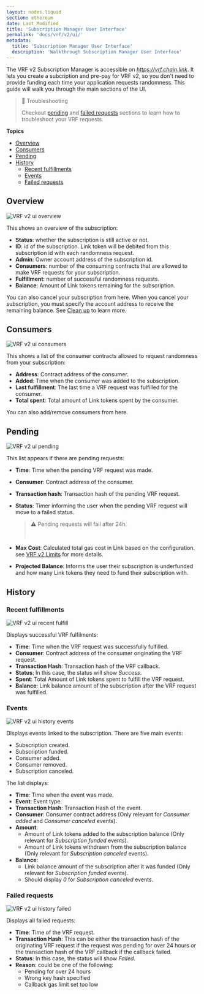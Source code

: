 ```yaml
---
layout: nodes.liquid
section: ethereum
date: Last Modified
title: 'Subscription Manager User Interface'
permalink: 'docs/vrf/v2/ui/'
metadata:
  title: 'Subscription Manager User Interface'
  description: 'Walkthrough Subscription Manager User Interface'
---
```


The VRF v2 Subscription Manager is accessible on _https://vrf.chain.link_. It lets you create a subcription and pre-pay for VRF v2, so you don't need to provide funding each time your application requests randomness.
This guide will walk you through the main sections of the UI.

> 📘 Troubleshooting
>
> Checkout [pending](#pending) and [failed requests](#failed-requests) sections to learn how to troubleshoot your VRF requests.

**Topics**

- [Overview](#overview)
- [Consumers](#consumers)
- [Pending](#pending)
- [History](#history)
  - [Recent fulfillments](#recent-fulfillments)
  - [Events](#events)
  - [Failed requests](#failed-requests)

## Overview

![VRF v2 ui overview](/images/vrf/v2-ui-overview.png)

This shows an overview of the subscription:

- **Status**: whether the subscription is still active or not.
- **ID**: id of the subscription. Link token will be debited from this subscription id with each randomness request.
- **Admin**: Owner account address of the subscription id.
- **Consumers**: number of the consuming contracts that are allowed to make VRF requests for your subscription.
- **Fulfillment**: number of successful randomness requests.
- **Balance**: Amount of Link tokens remaining for the subscription.

You can also cancel your subscription from here. When you cancel your subscription, you must specify the account address to receive the remaining balance. See [Clean up](/docs/vrf/v2/examples/get-a-random-number/#clean-up) to learn more.

## Consumers

![VRF v2 ui consumers](/images/vrf/v2-ui-consumers.png)

This shows a list of the consumer contracts allowed to request randomness from your subscription:

- **Address**: Contract address of the consumer.
- **Added**: Time when the consumer was added to the subscription.
- **Last fulfillment**: The last time a VRF request was fulfilled for the consumer.
- **Total spent**: Total amount of Link tokens spent by the consumer.

You can also add/remove consumers from here.

## Pending

![VRF v2 ui pending](/images/vrf/v2-ui-pending.png)

This list appears if there are pending requests:

- **Time**: Time when the pending VRF request was made.
- **Consumer**: Contract address of the consumer.
- **Transaction hash**: Transaction hash of the pending VRF request.
- **Status**: Timer informing the user when the pending VRF request will move to a failed status.

  > ⚠️ Pending requests will fail after 24h.
  >
  >   </br>

- **Max Cost**: Calculated total gas cost in Link based on the configuration. see [VRF v2 Limits](/docs/vrf/v2/introduction/#limits) for more details.
- **Projected Balance**: Informs the user their subscription is underfunded and how many Link tokens they need to fund their subscription with.

## History

### Recent fulfillments

![VRF v2 ui recent fulfill](/images/vrf/v2-ui-recent-fulfill.png)

Displays successful VRF fulfilments:

- **Time**: Time when the VRF request was successfully fulfilled.
- **Consumer**: Contract address of the consumer originating the VRF request.
- **Transaction Hash**: Transaction hash of the VRF callback.
- **Status**: In this case, the status will show _Success_.
- **Spent**: Total Amount of Link tokens spent to fulfill the VRF request.
- **Balance**: Link balance amount of the subscription after the VRF request was fulfilled.

### Events

![VRF v2 ui history events](/images/vrf/v2-ui-history-events.png)

Displays events linked to the subscription. There are five main events:

- Subscription created.
- Subscription funded.
- Consumer added.
- Consumer removed.
- Subscription canceled.

The list displays:

- **Time**: Time when the event was made.
- **Event**: Event type.
- **Transaction Hash**: Transaction Hash of the event.
- **Consumer**: Consumer contract address (Only relevant for _Consumer added_ and _Consumer canceled_ events).
- **Amount**:
  - Amount of Link tokens added to the subscription balance (Only relevant for _Subscription funded_ events).
  - Amount of Link tokens withdrawn from the subscription balance (Only relevant for _Subscription canceled_ events).
- **Balance**:
  - Link balance amount of the subscription after it was funded (Only relevant for _Subscription funded_ events).
  - Should display _0_ for _Subscription canceled_ events.

### Failed requests

![VRF v2 ui history failed](/images/vrf/v2-ui-history-failed.png)

Displays all failed requests:

- **Time**: Time of the VRF request.
- **Transaction Hash**: This can be either the transaction hash of the originating VRF request if the request was pending for over 24 hours _or_ the transaction hash of the VRF callback if the callback failed.
- **Status**: In this case, the status will show _Failed_.
- **Reason**: could be one of the following:
  - Pending for over 24 hours
  - Wrong key hash specified
  - Callback gas limit set too low
